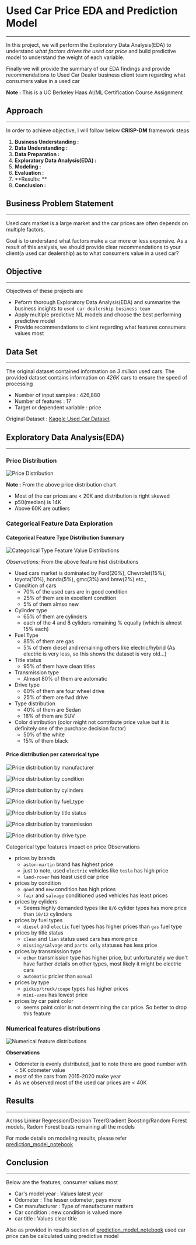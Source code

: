 # Used Car Price EDA and Prediction Model
----------

In this project, we will perform the Exploratory Data Analysis(EDA) to understand *what factors drives the used car price* and build predictive model to understand the weight of each variable. 

Finally we will provide the summary of our EDA findings and provide recommendations to Used Car Dealer business client team regarding what consumers value in a used car

**Note :** This is a UC Berkeley Haas AI/ML Certification Course Assignment

## Approach
----------

In order to achieve objective, I will follow below **CRISP-DM** framework steps

1. **Business Understanding :** 
2. **Data Understanding :** 
3. **Data Preparation :** 
4. **Exploratory Data Analysis(EDA) :** 
5. **Modeling :**
6. **Evaluation :**
7. **Results: **
8. **Conclusion :**


## Business Problem Statement
--------

Used cars market is a large market and the car prices are often depends on multiple factors.

Goal is to understand what factors make a car more or less expensive. As a result of this analysis, we should provide clear recommendations to your client(a used car dealership) as to what consumers value in a used car?

## Objective
--------
Objectives of these projects are
- Peform thorough Exploratory Data Analysis(EDA) and summarize the business insights to `used car dealership business team`
- Apply multiple predictive ML models and choose the best performing predictive model
- Provide recommendations to client regarding what features consumers values most

## Data Set
--------
The original dataset contained information on *3 million* used cars. The provided dataset contains information on *426K* cars to ensure the speed of processing

- Number of input samples : 426,880
- Number of features : 17
- Target or dependent variable : price

Original Dataset : [Kaggle Used Car Dataset](https://www.kaggle.com/datasets/austinreese/craigslist-carstrucks-data)


## Exploratory Data Analysis(EDA)
--------

### Price Distribution
![Price Distribution](price_distribution.png "Price Distribution")

**Note :** From the above price distribution chart
- Most of the car prices are < 20K and distribution is right skewed
- p50(median) is 14K
- Above 60K are outliers


### Categorical Feature Data Exploration
#### Categorical Feature Type Distribution Summary

![Categorical Type Feature Value Distributions](./images/price_distribution_per_category.png)

*Observations:* From the above feature hist distributions

- Used cars market is dominated by Ford(20%), Chevrolet(15%), toyota(10%), honda(5%), gmc(3%) and bmw(2%) etc.,
- Condition of cars
    - 70% of the used cars are in good condition
    - 25% of them are in excellent condition
    - 5% of them almso new
- Cylinder type
    - 65% of them are cylinders
    - each of the 4 and 8 cyliders remaining % equally (which is almost 15% each)
- Fuel Type
    - 85% of them are gas
    - 5% of them diesel and remaining others like electric/hybrid (As electric is very less, so this shows the dataset is very old...)
- Title status
    - 95% of them have clean titles
- Transmission type
    - Almsot 80% of them are automatic
- Drive type
    - 60% of them are four wheel drive
    - 25% of them are fwd drive
- Type distribution
    - 40% of them are Sedan
    - 18% of them are SUV
- Color distribution (color might not contribute price value but it is definitely one of the purchase decision factor)
    - 50% of the white
    - 15% of them black

#### Price distribution per caterorical type

![Price distribution by manufacturer](./images/price_distribution_per_manufacturer_category.png)

![Price distribution by condition](./images/price_distribution_per_condition_category.png)

![Price distribution by cylinders](./images/price_distribution_per_cylinders_category.png)

![Price distribution by fuel_type](./images/price_distribution_per_fuel_category.png)

![Price distribution by title status](./images/price_distribution_per_title_status_category.png)

![Price distribution by transmission](./images/price_distribution_per_transmission_category.png)

![Price distribution by drive type](./images/price_distribution_per_drive_category.png)


Categorical type features impact on price Observations
- prices by brands
    - `aston-martin` brand has highest price
    - just to note, used `electric` vehicles like `tesla` has high price
    - `land-rover` has least used car price
- prices by condition
    - `good` and `new` condition has high prices
    - `fair` and `salvage` conditioned used vehicles has least prices
- prices by cyliders
    - Seems highly demanded types like `8/6` cylider types has more price than `10/12` cylinders
- prices by fuel types
    - `diesel` and `electic` fuel types has higher prices than `gas` fuel type
- prices by title status
    - `clean` and `lien` status used cars has more price
    - `missing/salvage` and `parts only` statuses has less price
- prices by transmission type
    - `other` transmission type has higher price, but unfortunately we don't have further details on other types, most likely it might be electric cars
    - `automatic` pricier than `manual`
- prices by type
    - `pickup/truck/coupe` types has higher prices
    - `mini-vans` has lowest price
- prices by car paint color
    - seems paint color is not determining the car price. So better to drop this feature

### Numerical features distributions

![Numerical feature distributions](./images/images/price_distribution_per_numeric_type.png)

**Observations**

- Odometer is evenly distributed, just to note there are good number with < 5K odometer value
- most of the cars from 2015-2020 make year
- As we observed most of the used car prices are < 40K



## Results
--------
Across Liniear Regression/Decision Tree/Gradient Boosting/Random Forest models, Radom Forest beats remaining all the models

For mode details on modeling results, please refer [prediction_model_notebook](./notebooks/Used_car_price_EDA_and_prediction_model.ipynb)

## Conclusion
--------
Below are the features, consumer values most
- Car's model year : Values latest year
- Odometer : The lesser odometer, pays more
- Car manufacturer : Type of manufacturer matters
- Car condition : new condition is valued more
- car title : Values clear title

Also as provided in results section of [prediction_model_notebook](./notebooks/Used_car_price_EDA_and_prediction_model.ipynb)  used car price can be calculated using predictive model



